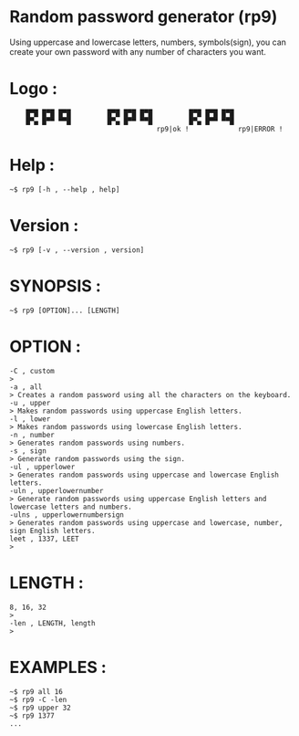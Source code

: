 # Random password generator (rp9)
Using uppercase and lowercase letters, numbers, symbols(sign),
you can create your own password with any number of characters you want.
# Logo :
        █▀█ █▀█ █▀█ 		█▀█ █▀█ █▀█ 		█▀█ █▀█ █▀█
        █▀▄ █▀▀ ▀▀█ 		█▀▄ █▀▀ ▀▀█ 		█▀▄ █▀▀ ▀▀█
                                		rp9|ok ! 	        rp9|ERROR !
# Help :
	~$ rp9 [-h , --help , help]
# Version : 
	~$ rp9 [-v , --version , version]
# SYNOPSIS :
	~$ rp9 [OPTION]... [LENGTH]
# OPTION :
	-C , custom
	>
	-a , all 
	> Creates a random password using all the characters on the keyboard.
	-u , upper
	> Makes random passwords using uppercase English letters.
	-l , lower
	> Makes random passwords using lowercase English letters.
	-n , number
	> Generates random passwords using numbers.
	-s , sign
	> Generate random passwords using the sign.
	-ul , upperlower
	> Generates random passwords using uppercase and lowercase English letters.
	-uln , upperlowernumber
	> Generate random passwords using uppercase English letters and lowercase letters and numbers.
	-ulns , upperlowernumbersign
	> Generates random passwords using uppercase and lowercase, number, sign English letters.
	leet , 1337, LEET
	>
# LENGTH :
	8, 16, 32
	>
	-len , LENGTH, length
	>
# EXAMPLES :
	~$ rp9 all 16
	~$ rp9 -C -len
	~$ rp9 upper 32
	~$ rp9 1377
	...
